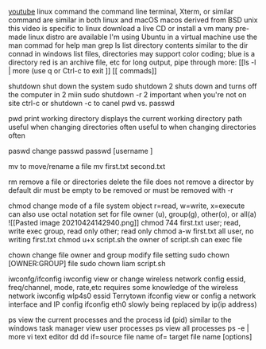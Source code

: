 [youtube](https://www.youtube.com/watch?v=tG6JfLepOP8&list=PLG49S3nxzAnmwkCAdWUgCFvVK4IxMBTmb&index=30)
linux command 
	the command line 
		terminal, Xterm, or similar
	command are similar in both linux and macOS 
		macos derived from BSD unix
		this video is specific to linux
	download a live CD or install a vm
		many pre-made linux distro are available 
		I'm using Ubuntu in a virtual machine
	use the man commad for help
		man grep
ls 
	list directory contents
		similar to the dir connad in windows
	list files, directories
	 may support color coding; 
	 blue is a directory
	 red is an archive file, etc
	for long output, pipe through more:
		[[ls -l | more (use q or Ctrl-c to exit ]]
	[[	commads]]

shutdown 
	shut down the system
sudo shutdown 2
	shuts down and turns off the computer in 2 miin	
sudo shutdown -r 2 
	important when you're not on site
ctrl-c or shutdown -c
	to canel
pwd vs. passwd

pwd 
	print working directory
	displays the current working directory path
	useful when changing directories often
	useful to when changing directories often


paswd
	change passwd
	passwd [username ]


mv 
	to move/rename a file
	mv first.txt second.txt


rm
	remove a file or directories
		delete the file
	does not remove a director by default
		dir must be empty to be removed
		or must be removed with -r


chmod
	change mode of a file system object
		r=read, w=write, x=execute
		can also use octal notation
		set for file owner (u), group(g), other(o), or all(a)
		![[Pasted image 20210424142940.png]]
		chmod 744 first.txt 
			user; read, write exec
			group, read only
			other; read only
		chmod a-w first.txt
			all user, no writing first.txt
		chmod u+x script.sh
			the owner of script.sh can exec file


chown 
		change file owner and group 
			modify file setting
		sudo chown [OWNER:GROUP] file
			sudo chown liam script.sh
		
iwconfg/ifconfig
	iwconfig 
		view or change wireless network config
		essid, freq/channel, mode, rate,etc
		requires some knowledge of the wireless network
		iwconfig wlp4s0 essid Terrytown
	ifconfig
		view or config a network interface and IP config
		ifconfig eth0
		slowly being replaced by ip(ip address)
		
ps
	view the current processes
		and the process id (pid)
		similar to the windows task manager
	view user processes
		ps
	view all processes
		ps -e | more
vi
	text editor
dd
	dd if=source file name of= target file name [options]
